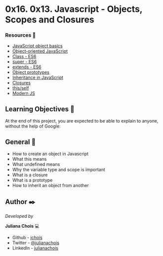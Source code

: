# 0x16. 0x13. Javascript - Objects, Scopes and Closures

### Resources 🔧

- [JavaScript object basics](https://intranet.hbtn.io/rltoken/OJ4pU6uHwfCrAclbZsk_Hg)
- [Object-oriented JavaScript](https://intranet.hbtn.io/rltoken/Uqv-UMsBUpHWQZXBf5fn0g)
- [Class - ES6](https://intranet.hbtn.io/rltoken/zMWxOmGWEsOCldCKeDswCA)
- [super - ES6](https://intranet.hbtn.io/rltoken/DTMKogwFYEgUnpLrNvTcfQ)
- [extends - ES6](https://intranet.hbtn.io/rltoken/fh2JHfNNa-HLnmfSdOo9TA)
- [Object prototypes](https://intranet.hbtn.io/rltoken/lrlwnQMM82RimJJcfLao5w)
- [Inheritance in JavaScript](https://intranet.hbtn.io/rltoken/LDpXxzBrdmmXAHoNrWwLxg)
- [Closures](https://intranet.hbtn.io/rltoken/qDa7F8060Jlhe3DZZitY4A)
- [this/self](https://intranet.hbtn.io/rltoken/ockP7FQKKmTRvfeAHw-XSw)
- [Modern JS](https://intranet.hbtn.io/rltoken/22mdHf9KeFhRQrLP-e1hPw)

## Learning Objectives 📖

At the end of this project, you are expected to be able to explain to anyone, without the help of Google:

## General 📌

- How to create an object in Javascript
- What this means
- What undefined means
- Why the variable type and scope is important
- What is a closure
- What is a prototype
- How to inherit an object from another

## Author ✒️

_Developed by_

**Juliana Chois** :computer:

- Github - [jchois](https://github.com/jchois)
- Twitter - [@julianachois](https://twitter.com/julianachois)
- LinkedIn - [julianachois](https://www.linkedin.com/in/julianachois/)
